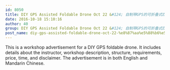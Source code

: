 ```yaml
---
id: 8050
title: DIY GPS Assisted Foldable Drone Oct 22 &#124; 自制带GPS的可折叠式四轴飞行器 10月22日
date: 2016-10-18 15:10:16
author: 40
group: DIY GPS Assisted Foldable Drone Oct 22 &#124; 自制带GPS的可折叠式四轴飞行器 10月22日
post_name: diy-gps-assisted-foldable-drone-oct-22-%e8%87%aa%e5%88%b6%e5%b8%a6gps%e7%9a%84%e5%8f%af%e6%8a%98%e5%8f%a0%e5%bc%8f%e5%9b%9b%e8%bd%b4%e9%a3%9e%e8%a1%8c%e5%99%a8-10%e6%9c%8822%e6%97%a5
---
```


This is a workshop advertisement for a DIY GPS foldable drone.  It includes details about the instructor, workshop description, structure, requirements, price, time, and disclaimer.  The advertisement is in both English and Mandarin Chinese.